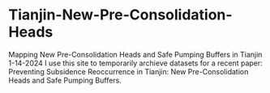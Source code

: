 # Tianjin-New-Pre-Consolidation-Heads
Mapping New Pre-Consolidation Heads and Safe Pumping Buffers in Tianjin
1-14-2024
I use this site to temporarily archieve datasets for a recent paper: Preventing Subsidence Reoccurrence in Tianjin: New Pre-Consolidation Heads and Safe Pumping Buffers.


